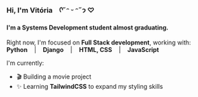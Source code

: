 ### Hi, I'm Vitória&nbsp;&nbsp;&nbsp;&nbsp;ᡣ˶ᵔ ᵕ ᵔ˶𐭩 ♡

#### I'm a Systems Development student almost graduating.

Right now, I'm focused on **Full Stack development**, working with:<br>
**Python**&nbsp;&nbsp;&nbsp;&nbsp;|&nbsp;&nbsp;&nbsp;&nbsp;**Django**&nbsp;&nbsp;&nbsp;&nbsp;|&nbsp;&nbsp;&nbsp;&nbsp;**HTML, CSS**&nbsp;&nbsp;&nbsp;&nbsp;|&nbsp;&nbsp;&nbsp;&nbsp;**JavaScript**<br>

I'm currently:
- 🎬 Building a movie project
- ✨ Learning **TailwindCSS** to expand my styling skills

